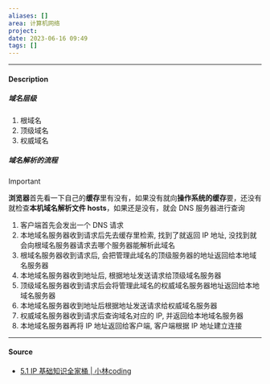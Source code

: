 ```yaml
---
aliases: []
area: 计算机网络
project: 
date: 2023-06-16 09:49
tags: []
---
```

---
#### Description
##### 域名层级
1. 根域名
2. 顶级域名
3. 权威域名
##### 域名解析的流程
> [!important] 
> **浏览器**首先看一下自己的**缓存**里有没有，如果没有就向**操作系统的缓存**要，还没有就检查**本机域名解析文件 hosts**，如果还是没有，就会 DNS 服务器进行查询

1. 客户端首先会发出一个 DNS 请求
2. 本地域名服务器收到请求后先去缓存里检索, 找到了就返回 IP 地址, 没找到就会向根域名服务器请求去哪个服务器能解析此域名
3. 根域名服务器收到请求后, 会把管理此域名的顶级服务器的地址返回给本地域名服务器
4. 本地域名服务器收到地址后, 根据地址发送请求给顶级域名服务器
5. 顶级域名服务器收到请求后会将管理此域名的权威域名服务器地址返回给本地域名服务器
6. 本地域名服务器收到地址后根据地址发送请求给权威域名服务器
7. 权威域名服务器收到请求后查询域名对应的 IP, 并返回给本地域名服务器
8. 本地域名服务器再将 IP 地址返回给客户端, 客户端根据 IP 地址建立连接





---
#### Source
- [5.1 IP 基础知识全家桶 | 小林coding](https://xiaolincoding.com/network/4_ip/ip_base.html#dns)